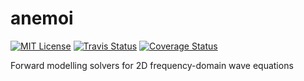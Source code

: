 # anemoi

[![MIT License](https://img.shields.io/badge/license-MIT-blue.svg)](https://github.com/uwoseis/anemoi/blob/master/LICENSE)
[![Travis Status](https://travis-ci.org/uwoseis/anemoi.svg?branch=master)](https://travis-ci.org/uwoseis/anemoi)
[![Coverage Status](https://coveralls.io/repos/uwoseis/anemoi/badge.svg?branch=master&service=github)](https://coveralls.io/github/uwoseis/anemoi?branch=master)

Forward modelling solvers for 2D frequency-domain wave equations

